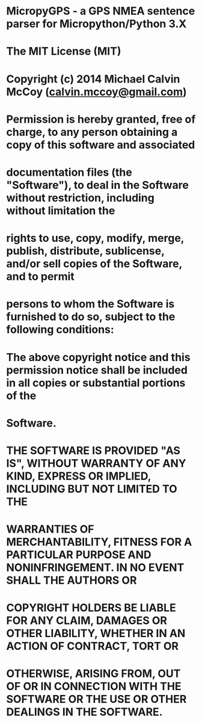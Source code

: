 


# MicropyGPS - a GPS NMEA sentence parser for Micropython/Python 3.X

#
# The MIT License (MIT)

# Copyright (c) 2014 Michael Calvin McCoy (calvin.mccoy@gmail.com)
#
# Permission is hereby granted, free of charge, to any person obtaining a copy of this software and associated
# documentation files (the "Software"), to deal in the Software without restriction, including without limitation the
# rights to use, copy, modify, merge, publish, distribute, sublicense, and/or sell copies of the Software, and to permit
# persons to whom the Software is furnished to do so, subject to the following conditions:
#
# The above copyright notice and this permission notice shall be included in all copies or substantial portions of the
# Software.
#
# THE SOFTWARE IS PROVIDED "AS IS", WITHOUT WARRANTY OF ANY KIND, EXPRESS OR IMPLIED, INCLUDING BUT NOT LIMITED TO THE
# WARRANTIES OF MERCHANTABILITY, FITNESS FOR A PARTICULAR PURPOSE AND NONINFRINGEMENT. IN NO EVENT SHALL THE AUTHORS OR
# COPYRIGHT HOLDERS BE LIABLE FOR ANY CLAIM, DAMAGES OR OTHER LIABILITY, WHETHER IN AN ACTION OF CONTRACT, TORT OR
# OTHERWISE, ARISING FROM, OUT OF OR IN CONNECTION WITH THE SOFTWARE OR THE USE OR OTHER DEALINGS IN THE SOFTWARE.
